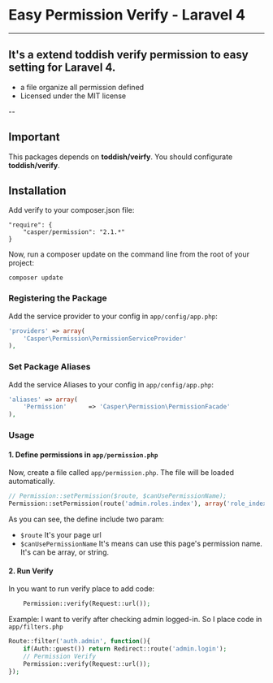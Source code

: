 # Easy Permission Verify - Laravel 4 

---
It's a extend toddish verify permission to easy setting for Laravel 4.
---

* a file organize all permission defined
* Licensed under the MIT license

--

## Important

This packages depends on **toddish/veirfy**. You should configurate **toddish/verify**.

## Installation


Add verify to your composer.json file:

```
"require": {
	"casper/permission": "2.1.*"
}
```

Now, run a composer update on the command line from the root of your project:

    composer update

### Registering the Package

Add the service provider to your config in ``app/config/app.php``:

```php
'providers' => array(
	'Casper\Permission\PermissionServiceProvider'
),
```

### Set Package Aliases

Add the service Aliases to your config in ``app/config/app.php``:

```php
'aliases' => array(
	'Permission'      => 'Casper\Permission\PermissionFacade'
),
```

### Usage
#### 1. Define permissions in `app/permission.php`
Now, create a file called `app/permission.php`. The file will be loaded automatically.



```php
// Permission::setPermission($route, $canUsePermissionName);
Permission::setPermission(route('admin.roles.index'), array('role_index', 'role_all'));
```

As you can see, the define include two param:

* `$route` It's your page url
* `$canUsePermissionName` It's means can use this page's permission name. It's can be array, or string.

#### 2. Run Verify
In you want to run verify place to add code:
```php
	Permission::verify(Request::url());
```
Example: 
I want to verify after checking admin logged-in. So I place code in `app/filters.php`
```php
Route::filter('auth.admin', function(){
	if(Auth::guest()) return Redirect::route('admin.login');
	// Permission Verify
	Permission::verify(Request::url());
});
```



